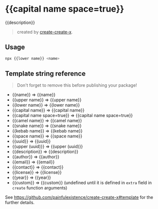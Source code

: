 # {{capital name space=true}}

{{description}}

> created by [create-create-x](https://github.com/painfulexistence/create-create-x).

## Usage

```bash
npx {{lower name}} <name>
```

## Template string reference

> Don't forget to remove this before publishing your package!

- \{{name}} => {{name}}
- \{{upper name}} => {{upper name}}
- \{{lower name}} => {{lower name}}
- \{{capital name}} => {{capital name}}
- \{{capital name space=true}} => {{capital name space=true}}
- \{{camel name}} => {{camel name}}
- \{{snake name}} => {{snake name}}
- \{{kebab name}} => {{kebab name}}
- \{{space name}} => {{space name}}
- \{{uuid}} => {{uuid}}
- \{{upper (uuid)}} => {{upper (uuid)}}
- \{{description}} => {{description}}
- \{{author}} => {{author}}
- \{{email}} => {{email}}
- \{{contact}} => {{contact}}
- \{{license}} => {{license}}
- \{{year}} => {{year}}
- \{{custom}} => {{custom}} (undefined until it is defined in `extra` field in `create` function arguments)

See https://github.com/painfulexistence/create-create-x#template for the further details.
